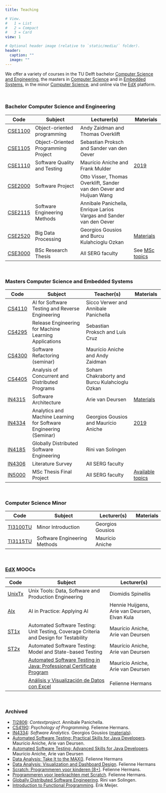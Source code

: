 ```yaml
---
title: Teaching

# View.
#   1 = List
#   2 = Compact
#   3 = Card
view: 1

# Optional header image (relative to `static/media/` folder).
header:
  caption: ""
  image: ""
---
```


We offer a variety of courses in the TU Delft bachelor [Computer Science and Engineering](https://www.tudelft.nl/en/education/programmes/bachelors/cse/bachelor-of-computer-science-and-engineering/), the masters in [Computer Science](https://www.tudelft.nl/en/education/programmes/masters/computer-science/msc-computer-science/) and in [Embedded Systems](https://www.tudelft.nl/en/education/programmes/masters/embedded-systems/msc-embedded-systems/), in the minor [Computer Science](https://www.tudelft.nl/en/eemcs/study/minors/computer-science/), and online via the [EdX](https://www.edx.org/school/delftx) platform.

<br>

### Bachelor Computer Science and Engineering

| Code | Subject | Lecturer(s) | Materials |
| --- | --- | --- | --- |
| [CSE1100](http://www.studiegids.tudelft.nl/a101_displayCourse.do?course_id=51306) | Object-oriented programming | Andy Zaidman and Thomas Overklift |     |
| [CSE1105](http://www.studiegids.tudelft.nl/a101_displayCourse.do?course_id=51377) | Object-Oriented Programming Project | Sebastian Proksch and Sander van den Oever |     |
| [CSE1110](http://www.studiegids.tudelft.nl/a101_displayCourse.do?course_id=51299) | Software Quality and Testing | Maurício Aniche and Frank Mulder | [2019](https://serg-delft.github.io/cse1110-2019/) |
| [CSE2000](http://www.studiegids.tudelft.nl/a101_displayCourse.do?course_id=51713) | Software Project | Otto Visser, Thomas Overklift, Sander van den Oever and Huijuan Wang |     |
| [CSE2115](http://www.studiegids.tudelft.nl/a101_displayCourse.do?course_id=51714) | Software Engineering Methods | Annibale Panichella, Enrique Larios Vargas and Sander van den Oever |     |
| [CSE2520](http://www.studiegids.tudelft.nl/a101_displayCourse.do?course_id=51726) | Big Data Processing | Georgios Gousios and Burcu Kulahcioglu Ozkan | [Materials](http://gousios.org/courses/bigdata/) |
| [CSE3000](https://studiegids.tudelft.nl/a101_displayCourse.do?course_id=55132) | BSc Research Thesis | All SERG faculty | See [MSc topics](msc-projects.html) |

<br>

### Masters Computer Science and Embedded Systems
| Code | Subject | Teacher(s) | Materials |
| --- | --- | --- | --- |
| [CS4110](http://www.studiegids.tudelft.nl/a101_displayCourse.do?course_id=51125) | AI for Software Testing and Reverse Engineering | Sicco Verwer and Annibale Panichella |     |
| [CS4295](https://studiegids.tudelft.nl/a101_displayCourse.do?course_id=56383) | Release Engineering for Machine Learning Applications | Sebastian Proksch and Luís Cruz |     |
| [CS4300](https://studiegids.tudelft.nl/a101_displayCourse.do?course_id=56384) | Software Refactoring (seminar) | Maurício Aniche and Andy Zaidman |     |
| [CS4405](https://studiegids.tudelft.nl/a101_displayCourse.do?course_id=60097) | Analysis of Concurrent and Distributed Programs | Soham Chakraborty and Burcu Kulahcioglu Ozkan |     |
| [IN4315](http://www.studiegids.tudelft.nl/a101_displayCourse.do?course_id=51108) | Software Architecture | Arie van Deursen | [Materials](https://se.ewi.tudelft.nl/delftswa/index.html) |
| [IN4334](https://studiegids.tudelft.nl/a101_displayCourse.do?course_id=51117) | Analytics and Machine Learning for Software Engineering (Seminar) | Georgios Gousios and Maurício Aniche | [2019](http://gousios.org/courses/ml4se/) |
| [IN4185](http://www.studiegids.tudelft.nl/a101_displayCourse.do?course_id=45602) | Globally Distributed Software Engineering | Rini van Solingen |     |
| [IN4306](https://studiegids.tudelft.nl/a101_displayCourse.do?course_id=45593) | Literature Survey | All SERG faculty |     |
| [IN5000](msc-projects.html) | MSc Thesis Final Project | All SERG faculty | [Available topics](msc-projects.html) |

<br>

### Computer Science Minor
| Code | Subject | Lecturer(s) | Materials |
| --- | --- | --- | --- |
| [TI3100TU](http://www.studiegids.tudelft.nl/a101_displayCourse.do?course_id=51332) | Minor Introduction | Georgios Gousios |     |
| [TI3115TU](http://www.studiegids.tudelft.nl/a101_displayCourse.do?course_id=51334) | Software Engineering Methods | Maurício Aniche |     |

<br>

### [EdX](https://www.edx.org/school/delftx) MOOCs
| Code | Subject | Lecturer(s) |
| --- | --- | --- |
| [UnixTx](https://www.edx.org/course/unix-tools-data-software-and-production-engineering) | Unix Tools: Data, Software and Production Engineering | Diomidis Spinellis |
| [AIx](https://www.edx.org/course/ai-in-practice-applying-ai) | AI in Practice: Applying AI | Hennie Huijgens, Arie van Deursen, Elvan Kula |
| [ST1x](https://www.edx.org/course/automated-software-testing-unit-testing-coverage-2) | Automated Software Testing: Unit Testing, Coverage Criteria and Design for Testability | Maurício Aniche, Arie van Deursen |
| [ST2x](https://www.edx.org/course/automated-software-testing-model-and-state-based-2) | Automated Software Testing: Model and State-based Testing | Maurício Aniche, Arie van Deursen |
|     | [Automated Software Testing in Java: Professional Certificate Program](https://www.edx.org/professional-certificate/delftx-automated-software-testing-in-java) | Maurício Aniche, Arie van Deursen |
|     | [Análisis y Visualización de Datos con Excel](https://www.edx.org/professional-certificate/delftx-analisis-y-visualizacion-de-datos-con-excel) | Felienne Hermans |

<br>

### Archived
* [TI2806](http://www.studiegids.tudelft.nl/a101_displayCourse.do?course_id=45676): _Contextproject._ Annibale Panichella.
* [CS4190](http://www.studiegids.tudelft.nl/a101_displayCourse.do?course_id=48292): _Psychology of Programming._ Felienne Hermans.
* [IN4334](http://www.studiegids.tudelft.nl/a101_displayCourse.do?course_id=45568): _Software Analytics._ Georgios Gousios ([materials](http://gousios.org/courses/softwanal/)).
* [Automated Software Testing: Practical Skills for Java Developers](https://www.edx.org/course/automated-software-testing-practical-skills-for-java-developers). Maurício Aniche, Arie van Deursen.
* [Automated Software Testing: Advanced Skills for Java Developers](https://www.edx.org/course/automated-software-testing-advanced-skills-for-java-developers). Maurício Aniche, Arie van Deursen
* [Data Analysis: Take It to the MAX()](https://www.edx.org/course/data-analysis-take-it-to-the-max). Felienne Hermans
* [Data Analysis: Visualization and Dashboard Design](https://www.edx.org/course/data-analysis-visualization-and-dashboard-design). Felienne Hermans
* [Scratch: Programmeren voor kinderen (8+)](https://www.edx.org/course/scratch-programmeren-voor-kinderen-8-delftx-scratchx-0). Felienne Hermans.
* [Programmeren voor leerkrachten met Scratch](https://www.edx.org/course/programmeren-voor-leerkrachten-met-delftx-scratchtx). Felienne Hermans.
* [Globally Distributed Software Engineering](https://www.edx.org/course/globally-distributed-software-engineering). Rini van Solingen.
* [Introduction to Functional Programming](https://www.edx.org/course/introduction-functional-programming-delftx-fp101x-0). Erik Meijer.

<br>

